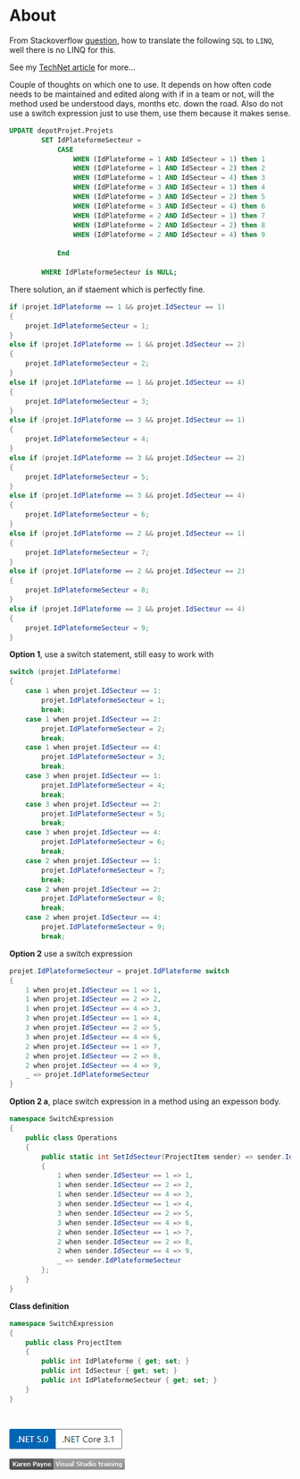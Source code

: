 ﻿# About

From Stackoverflow [question](https://stackoverflow.com/questions/67231144/c-sharp-convert-sql-query-with-case-statement-to-linq), how to translate the following `SQL` to `LINQ`, well there is no LINQ for this.

See my [TechNet article](https://social.technet.microsoft.com/wiki/contents/articles/54200.switch-statement-c.aspx) for more...

Couple of thoughts on which one to use. It depends on how often code needs to be maintained and edited along with if in a team or not, will the method used be understood days, months etc. down the road. Also do not use a switch expression just to use them, use them because it makes sense.

```sql
UPDATE depotProjet.Projets
        SET IdPlateformeSecteur =
            CASE
                WHEN (IdPlateforme = 1 AND IdSecteur = 1) then 1
                WHEN (IdPlateforme = 1 AND IdSecteur = 2) then 2
                WHEN (IdPlateforme = 1 AND IdSecteur = 4) then 3
                WHEN (IdPlateforme = 3 AND IdSecteur = 1) then 4
                WHEN (IdPlateforme = 3 AND IdSecteur = 2) then 5
                WHEN (IdPlateforme = 3 AND IdSecteur = 4) then 6
                WHEN (IdPlateforme = 2 AND IdSecteur = 1) then 7
                WHEN (IdPlateforme = 2 AND IdSecteur = 2) then 8
                WHEN (IdPlateforme = 2 AND IdSecteur = 4) then 9
            
            End
        
        WHERE IdPlateformeSecteur is NULL;  
```

There solution, an if staement which is perfectly fine.

```csharp
if (projet.IdPlateforme == 1 && projet.IdSecteur == 1)
{
    projet.IdPlateformeSecteur = 1;
}
else if (projet.IdPlateforme == 1 && projet.IdSecteur == 2)
{
    projet.IdPlateformeSecteur = 2;
}
else if (projet.IdPlateforme == 1 && projet.IdSecteur == 4)
{
    projet.IdPlateformeSecteur = 3;
}
else if (projet.IdPlateforme == 3 && projet.IdSecteur == 1)
{
    projet.IdPlateformeSecteur = 4;
}
else if (projet.IdPlateforme == 3 && projet.IdSecteur == 2)
{
    projet.IdPlateformeSecteur = 5;
}
else if (projet.IdPlateforme == 3 && projet.IdSecteur == 4)
{
    projet.IdPlateformeSecteur = 6;
}
else if (projet.IdPlateforme == 2 && projet.IdSecteur == 1)
{
    projet.IdPlateformeSecteur = 7;
}
else if (projet.IdPlateforme == 2 && projet.IdSecteur == 2)
{
    projet.IdPlateformeSecteur = 8;
}
else if (projet.IdPlateforme == 2 && projet.IdSecteur == 4)
{
    projet.IdPlateformeSecteur = 9;
}
```

**Option 1**, use a switch statement, still easy to work with

```csharp
switch (projet.IdPlateforme)
{
    case 1 when projet.IdSecteur == 1:
        projet.IdPlateformeSecteur = 1;
        break;
    case 1 when projet.IdSecteur == 2:
        projet.IdPlateformeSecteur = 2;
        break;
    case 1 when projet.IdSecteur == 4:
        projet.IdPlateformeSecteur = 3;
        break;
    case 3 when projet.IdSecteur == 1:
        projet.IdPlateformeSecteur = 4;
        break;
    case 3 when projet.IdSecteur == 2:
        projet.IdPlateformeSecteur = 5;
        break;
    case 3 when projet.IdSecteur == 4:
        projet.IdPlateformeSecteur = 6;
        break;
    case 2 when projet.IdSecteur == 1:
        projet.IdPlateformeSecteur = 7;
        break;
    case 2 when projet.IdSecteur == 2:
        projet.IdPlateformeSecteur = 8;
        break;
    case 2 when projet.IdSecteur == 4:
        projet.IdPlateformeSecteur = 9;
        break;
```

**Option 2** use a switch expression

```csharp
projet.IdPlateformeSecteur = projet.IdPlateforme switch
{
    1 when projet.IdSecteur == 1 => 1,
    1 when projet.IdSecteur == 2 => 2,
    1 when projet.IdSecteur == 4 => 3,
    3 when projet.IdSecteur == 1 => 4,
    3 when projet.IdSecteur == 2 => 5,
    3 when projet.IdSecteur == 4 => 6,
    2 when projet.IdSecteur == 1 => 7,
    2 when projet.IdSecteur == 2 => 8,
    2 when projet.IdSecteur == 4 => 9,
    _ => projet.IdPlateformeSecteur
}
```


**Option 2 a**, place switch expression in a method using an expesson body.

```csharp
namespace SwitchExpression
{
    public class Operations
    {
        public static int SetIdSecteur(ProjectItem sender) => sender.IdPlateforme switch
        {
            1 when sender.IdSecteur == 1 => 1,
            1 when sender.IdSecteur == 2 => 2,
            1 when sender.IdSecteur == 4 => 3,
            3 when sender.IdSecteur == 1 => 4,
            3 when sender.IdSecteur == 2 => 5,
            3 when sender.IdSecteur == 4 => 6,
            2 when sender.IdSecteur == 1 => 7,
            2 when sender.IdSecteur == 2 => 8,
            2 when sender.IdSecteur == 4 => 9,
            _ => sender.IdPlateformeSecteur
        };
    }
}
```

**Class definition**

```csharp
namespace SwitchExpression
{
    public class ProjectItem
    {
        public int IdPlateforme { get; set; }
        public int IdSecteur { get; set; }
        public int IdPlateformeSecteur { get; set; }
    }
}
```
</br>

![img](assets/Versions.png)

![imge](assets/kpTraining.png)
